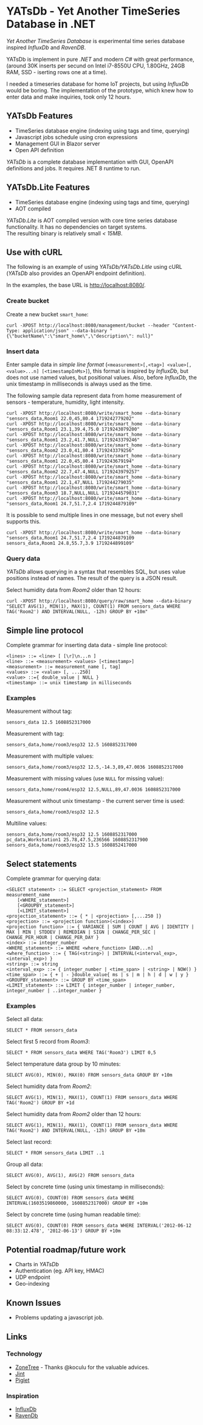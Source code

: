 # YATsDb - Yet Another TimeSeries Database in .NET

_Yet Another TimeSeries Database_ is experimental time series database inspired _InfluxDb_ and _RavenDB_.

YATsDb is implement in pure _.NET_ and modern _C#_ with great performance, (around 30K inserts per secund on Intel i7-8550U CPU, 1.80GHz, 24GB RAM, SSD - iserting rows one at a time).

I needed a timeseries database for home IoT projects, but using _InfluxDb_ would be boring.
The implementation of the prototype, which knew how to enter data and make inquiries, took only 12 hours.

## YATsDb Features
- TimeSeries database engine (indexing using tags and time, querying)
- Javascript jobs schedule using cron expressions
- Management GUI in Blazor server
- Open API definition

_YATsDb_ is a complete database implementation with GUI, OpenAPI definitions and jobs. It requires .NET 8 runtime to run.

## YATsDb.Lite Features
- TimeSeries database engine (indexing using tags and time, querying)
- AOT compiled

_YATsDb.Lite_ is AOT compiled version with core time series database functionality.
It has no dependencies on target systems.  
The resulting binary is relatively small _< 15MB_.

## Use with cURL
The following is an example of using _YATsDb/YATsDb.Litle_ using cURL (_YATsDb_ also provides an OpenAPI endpoint definition).

In the examples, the base URL is <http://localhost:8080/>.

### Create bucket
Create a new bucket `smart_home`:
```shell
curl -XPOST http://localhost:8080/management/bucket --header "Content-Type: application/json" --data-binary "{\"bucketName\":\"smart_home\",\"description\": null}"
```

### Insert data
Enter sample data in _simple line format_ (`<measurement>[,<tag>] <value>[,<value>...n] [<timestampInMs>]`),
this format is inspired by _InfluxDb_, but does not use named values, but positional values.
Also, before _InfluxDb_, the unix timestamp in milliseconds is always used as the time.

The following sample data represent data from home measurement of sensors - temperature, humidity, light intensity.

```shell
curl -XPOST http://localhost:8080/write/smart_home --data-binary "sensors_data,Room1 22.0,45,80.4 1719242779202"
curl -XPOST http://localhost:8080/write/smart_home --data-binary "sensors_data,Room1 23.1,39.4,75.0 1719243079200"
curl -XPOST http://localhost:8080/write/smart_home --data-binary "sensors_data,Room1 23.2,41.7,NULL 1719243379246"
curl -XPOST http://localhost:8080/write/smart_home --data-binary "sensors_data,Room2 23.0,41,80.4 1719243379256"
curl -XPOST http://localhost:8080/write/smart_home --data-binary "sensors_data,Room1 22.0,45,80.4 1719243679194"
curl -XPOST http://localhost:8080/write/smart_home --data-binary "sensors_data,Room2 22.7,47.4,NULL 1719243979257"
curl -XPOST http://localhost:8080/write/smart_home --data-binary "sensors_data,Room1 22.1,47,NULL 1719244279035"
curl -XPOST http://localhost:8080/write/smart_home --data-binary "sensors_data,Room3 18.7,NULL,NULL 1719244579031"
curl -XPOST http://localhost:8080/write/smart_home --data-binary "sensors_data,Room1 24.7,51.7,2.4 1719244879109"
```

It is possible to send multiple lines in one message, but not every shell supports this.

```shell
curl -XPOST http://localhost:8080/write/smart_home --data-binary "sensors_data,Room1 24.7,51.7,2.4 1719244879109
sensors_data,Room1 24.8,55.7,3.9 1719244899109"
```

### Query data
_YATsDb_ allows querying in a syntax that resembles SQL, but uses value positions instead of names. The result of the query is a JSON result.

Select humidity data from _Room2_ older than 12 hours:
```shell
curl -XPOST http://localhost:8080/query/raw/smart_home --data-binary "SELECT AVG(1), MIN(1), MAX(1), COUNT(1) FROM sensors_data WHERE TAG('Room2') AND INTERVAL(NULL, -12h) GROUP BY +10m"
```

## Simple line protocol
Complete grammar for inserting data data - simple line protocol:

```
<lines> ::= <line> [ [\r]\n...n ]
<line> ::= <measurement> <values> [<timestamp>]
<measurement> ::= measurement_name [, tag]
<values> ::= <value> [, ...250]
<value> ::={ double_value | NULL }
<timestamp> ::= unix timestamp in milliseconds
```

### Examples

Measurement without tag:
```
sensors_data 12.5 1608852317000
```

Measurement with tag:
```
sensors_data,home/room3/esp32 12.5 1608852317000
```

Measurement with multiple values:
```
sensors_data,home/room3/esp32 12.5,-14.3,89,47.0036 1608852317000
```

Measurement with missing values (use `NULL` for missing value):
```
sensors_data,home/room4/esp32 12.5,NULL,89,47.0036 1608852317000
```

Measurement without unix timestamp - the current server time is used:
```
sensors_data,home/room3/esp32 12.5
```

Multiline values:
```
sensors_data,home/room3/esp32 12.5 1608852317000
pc_data,Workstation1 25.78,47.5,236566 1608852317900
sensors_data,home/room3/esp32 13.5 1608852417000
```

## Select statements
Complete grammar for querying data:

```
<SELECT statement> ::= SELECT <projection_statement> FROM measurement_name 
    [<WHERE_statement>]
    [<GROUPBY_statement>]
    [<LIMIT_statement>]
<projection_statement> ::= { * | <projection> [,...250 ]}
<projection> ::= <projection function>(<index>)
<projection function> ::= { VARIANCE | SUM | COUNT | AVG | IDENTITY | MAX | MIN | STDDEV | REMEDIAN | SIGN | CHANGE_PER_SEC | CHANGE_PER_HOUR | CHANGE_PER_DAY }
<index> ::= integer_number
<WHERE_statement> ::= WHERE <where_function> [AND...n]
<where_function> ::= { TAG(<string>) | INTERVAL(<interval_exp>, <interval_exp>) }
<string> ::= string
<interval_exp> ::= { integer_number | <time_span> | <string> | NOW() }
<time_span> ::= { + | - }double_value{ ms | s | m | h | d | w | y }
<GROUPBY_statement> ::= GROUP BY <time_span>
<LIMIT_statement> ::= LIMIT { integer_number | integer_number, integer_number | ..integer_number }
```

### Examples

Select all data:
```
SELECT * FROM sensors_data
```

Select first 5 record from _Room3_:
```
SELECT * FROM sensors_data WHERE TAG('Room3') LIMIT 0,5
```

Select temperature data group by 10 minutes:
```
SELECT AVG(0), MIN(0), MAX(0) FROM sensors_data GROUP BY +10m
```

Select humidity data from _Room2_:
```
SELECT AVG(1), MIN(1), MAX(1), COUNT(1) FROM sensors_data WHERE TAG('Room2') GROUP BY +1d
```

Select humidity data from _Room2_ older than 12 hours:
```
SELECT AVG(1), MIN(1), MAX(1), COUNT(1) FROM sensors_data WHERE TAG('Room2') AND INTERVAL(NULL, -12h) GROUP BY +10m
```

Select last record:
```
SELECT * FROM sensors_data LIMIT ..1
```

Group all data:
```
SELECT AVG(0), AVG(1), AVG(2) FROM sensors_data
```

Select by concrete time (using unix timestamp in milliseconds):
```
SELECT AVG(0), COUNT(0) FROM sensors_data WHERE INTERVAL(1603519860000, 1608852317000) GROUP BY +10m
```

Select by concrete time (using human readable time):
```
SELECT AVG(0), COUNT(0) FROM sensors_data WHERE INTERVAL('2012-06-12 08:33:12.478', '2012-06-13') GROUP BY +10m
```

## Potential roadmap/future work
- Charts in _YATsDb_
- Authentication (eg. API key, HMAC)
- UDP endpoint
- Geo-indexing

## Known Issues
 - Problems updating a javascript job.

## Links

### Technology
* [ZoneTree](https://github.com/koculu/ZoneTree) - Thanks @koculu for the valuable advices.
* [Jint](https://github.com/sebastienros/jint)
* [Piglet](https://github.com/Dervall/Piglet) 

### Inspiration
* [InfluxDb](https://docs.influxdata.com/influxdb/v1/guides/write_data/)
* [RavenDb](https://ravendb.net/docs/article-page/6.0/csharp/document-extensions/timeseries/overview)
